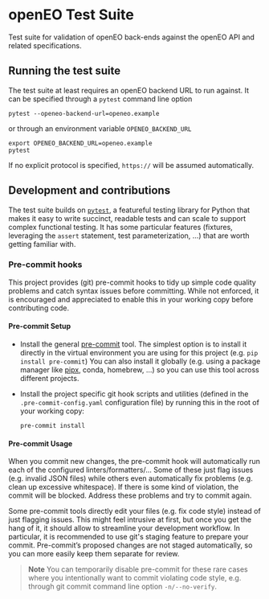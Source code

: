 
# openEO Test Suite

Test suite for validation of openEO back-ends against the openEO API and related specifications.



## Running the test suite

The test suite at least requires an openEO backend URL to run against.
It can be specified through a `pytest` command line option

    pytest --openeo-backend-url=openeo.example

or through an environment variable `OPENEO_BACKEND_URL`

    export OPENEO_BACKEND_URL=openeo.example
    pytest

If no explicit protocol is specified, `https://` will be assumed automatically.



## Development and contributions

The test suite builds on [`pytest`](https://pytest.org/),
a featureful testing library for Python that makes it easy to write succinct, readable tests
and can scale to support complex functional testing.
It has some particular features (fixtures, leveraging the `assert` statement, test parameterization, ...)
that are worth getting familiar with.

### Pre-commit hooks

This project provides (git) pre-commit hooks to tidy up simple code quality problems and catch syntax issues before committing.
While not enforced, it is encouraged and appreciated to enable this in your working copy before contributing code.

#### Pre-commit Setup

- Install the general [pre-commit](https://pre-commit.com/) tool.
  The simplest option is to install it directly in the virtual environment you are using for this project (e.g. `pip install pre-commit`)
  You can also install it globally
  (e.g. using a package manager like [pipx](https://pypa.github.io/pipx/), conda, homebrew, ...)
  so you can use this tool across different projects.
- Install the project specific git hook scripts and utilities
  (defined in the `.pre-commit-config.yaml` configuration file)
  by running this in the root of your working copy:

      pre-commit install

#### Pre-commit Usage

When you commit new changes, the pre-commit hook will automatically run each of the configured linters/formatters/...
Some of these just flag issues (e.g. invalid JSON files) while others even automatically fix problems (e.g. clean up excessive whitespace).
If there is some kind of violation, the commit will be blocked. Address these problems and try to commit again.

Some pre-commit tools directly edit your files (e.g. fix code style) instead of just flagging issues.
This might feel intrusive at first, but once you get the hang of it, it should allow to streamline your development workflow.
In particular, it is recommended to use git's staging feature to prepare your commit.
Pre-commit’s proposed changes are not staged automatically, so you can more easily keep them separate for review.

> **Note**
> You can temporarily disable pre-commit for these rare cases where you intentionally want to commit violating code style,
> e.g. through git commit command line option `-n/--no-verify`.

